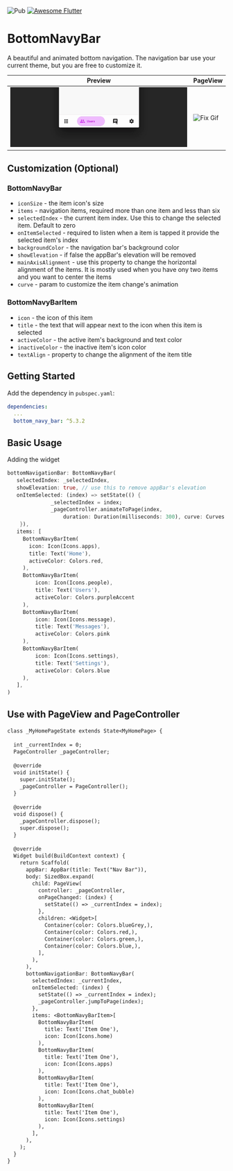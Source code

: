 ![Pub](https://img.shields.io/pub/v/bottom_navy_bar) <a href="https://github.com/Solido/awesome-flutter">
    <img alt="Awesome Flutter" src="https://img.shields.io/badge/Awesome-Flutter-blue.svg?longCache=true&style=flat-square" />
</a>

# BottomNavyBar

A beautiful and animated bottom navigation. The navigation bar use your current theme, but you are free to customize it.

| Preview | PageView |
|---------|----------|
|![FanBottomNavyBar Gif](navy.gif "BottomNavyBar") | ![Fix Gif](fix.gif "Fix") |

## Customization (Optional)

### BottomNavyBar
- `iconSize` - the item icon's size
- `items` - navigation items, required more than one item and less than six
- `selectedIndex` - the current item index. Use this to change the selected item. Default to zero
- `onItemSelected` - required to listen when a item is tapped it provide the selected item's index
- `backgroundColor` - the navigation bar's background color
- `showElevation` - if false the appBar's elevation will be removed
- `mainAxisAlignment` - use this property to change the horizontal alignment of the items. It is mostly used when you have ony two items and you want to center the items
- `curve` - param to customize the item change's animation
 
### BottomNavyBarItem
- `icon` - the icon of this item
- `title` - the text that will appear next to the icon when this item is selected
- `activeColor` - the active item's background and text color
- `inactiveColor` - the inactive item's icon color
- `textAlign` - property to change the alignment of the item title

## Getting Started

Add the dependency in `pubspec.yaml`:

```yaml
dependencies:
  ...
  bottom_navy_bar: ^5.3.2
```

## Basic Usage

Adding the widget

```dart
bottomNavigationBar: BottomNavyBar(
   selectedIndex: _selectedIndex,
   showElevation: true, // use this to remove appBar's elevation
   onItemSelected: (index) => setState(() {
              _selectedIndex = index;
              _pageController.animateToPage(index,
                  duration: Duration(milliseconds: 300), curve: Curves.ease);
    }),
   items: [
     BottomNavyBarItem(
       icon: Icon(Icons.apps),
       title: Text('Home'),
       activeColor: Colors.red,
     ),
     BottomNavyBarItem(
         icon: Icon(Icons.people),
         title: Text('Users'),
         activeColor: Colors.purpleAccent
     ),
     BottomNavyBarItem(
         icon: Icon(Icons.message),
         title: Text('Messages'),
         activeColor: Colors.pink
     ),
     BottomNavyBarItem(
         icon: Icon(Icons.settings),
         title: Text('Settings'),
         activeColor: Colors.blue
     ),
   ],
)
```

## Use with PageView and PageController

```
class _MyHomePageState extends State<MyHomePage> {

  int _currentIndex = 0;
  PageController _pageController;

  @override
  void initState() {
    super.initState();
    _pageController = PageController();
  }

  @override
  void dispose() {
    _pageController.dispose();
    super.dispose();
  }

  @override
  Widget build(BuildContext context) {
    return Scaffold(
      appBar: AppBar(title: Text("Nav Bar")),
      body: SizedBox.expand(
        child: PageView(
          controller: _pageController,
          onPageChanged: (index) {
            setState(() => _currentIndex = index);
          },
          children: <Widget>[
            Container(color: Colors.blueGrey,),
            Container(color: Colors.red,),
            Container(color: Colors.green,),
            Container(color: Colors.blue,),
          ],
        ),
      ),
      bottomNavigationBar: BottomNavyBar(
        selectedIndex: _currentIndex,
        onItemSelected: (index) {
          setState(() => _currentIndex = index);
          _pageController.jumpToPage(index);
        },
        items: <BottomNavyBarItem>[
          BottomNavyBarItem(
            title: Text('Item One'),
            icon: Icon(Icons.home)
          ),
          BottomNavyBarItem(
            title: Text('Item One'),
            icon: Icon(Icons.apps)
          ),
          BottomNavyBarItem(
            title: Text('Item One'),
            icon: Icon(Icons.chat_bubble)
          ),
          BottomNavyBarItem(
            title: Text('Item One'),
            icon: Icon(Icons.settings)
          ),
        ],
      ),
    );
  }
}
```
